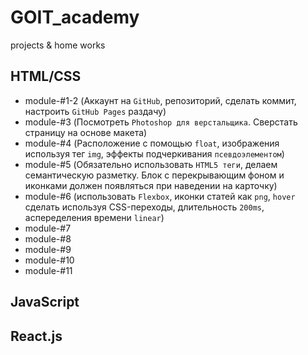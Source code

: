 # GOIT_academy
projects &amp; home works

## HTML/CSS

- module-#1-2 (Аккаунт на `GitHub`, репозиторий, сделать коммит, настроить `GitHub Pages` раздачу)
- module-#3 (Посмотреть `Photoshop для верстальщика`. Сверстать страницу на основе макета)
- module-#4 (Расположение с помощью `float`, изображения используя тег `img`, эффекты подчеркивания `псевдоэлементом`)
- module-#5 (Обязательно использовать `HTML5 теги`, делаем семантическую разметку. Блок c перекрывающим фоном и иконками должен появляться при наведении на карточку)
- module-#6 (использовать `Flexbox`, иконки статей как `png`, `hover` сделать используя CSS-переходы, длительность `200ms`, аспеределения времени `linear`)
- module-#7
- module-#8
- module-#9
- module-#10
- module-#11

## JavaScript

## React.js

